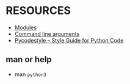 # RESOURCES
* [Modules](https://docs.python.org/3/tutorial/modules.html)
* [Command line arguments](https://docs.python.org/3/tutorial/stdlib.html#command-line-arguments)
* [Pycodestyle – Style Guide for Python Code](https://pypi.org/project/pycodestyle/)

## man or help
* man `python3`
